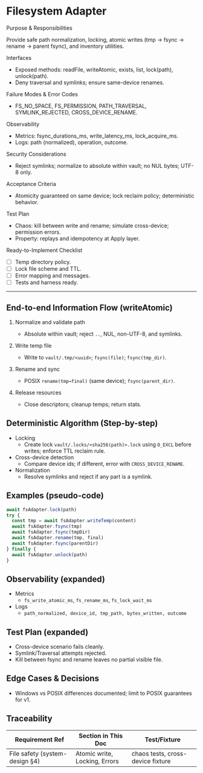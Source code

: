 # Filesystem Adapter

Purpose & Responsibilities

Provide safe path normalization, locking, atomic writes (tmp → fsync → rename → parent fsync), and inventory utilities.

Interfaces

- Exposed methods: readFile, writeAtomic, exists, list, lock(path), unlock(path).
- Deny traversal and symlinks; ensure same-device renames.

Failure Modes & Error Codes

- FS_NO_SPACE, FS_PERMISSION, PATH_TRAVERSAL, SYMLINK_REJECTED, CROSS_DEVICE_RENAME.

Observability

- Metrics: fsync_durations_ms, write_latency_ms, lock_acquire_ms.
- Logs: path (normalized), operation, outcome.

Security Considerations

- Reject symlinks; normalize to absolute within vault; no NUL bytes; UTF-8 only.

Acceptance Criteria

- Atomicity guaranteed on same device; lock reclaim policy; deterministic behavior.

Test Plan

- Chaos: kill between write and rename; simulate cross-device; permission errors.
- Property: replays and idempotency at Apply layer.

Ready-to-Implement Checklist

- [ ] Temp directory policy.
- [ ] Lock file scheme and TTL.
- [ ] Error mapping and messages.
- [ ] Tests and harness ready.

---

## End-to-end Information Flow (writeAtomic)

1. Normalize and validate path
   - Absolute within vault; reject `..`, NUL, non-UTF-8, and symlinks.

2. Write temp file
   - Write to `vault/.tmp/<uuid>`; `fsync(file)`; `fsync(tmp_dir)`.

3. Rename and sync
   - POSIX `rename(tmp→final)` (same device); `fsync(parent_dir)`.

4. Release resources
   - Close descriptors; cleanup temps; return stats.

## Deterministic Algorithm (Step-by-step)

- Locking
  - Create lock `vault/.locks/<sha256(path)>.lock` using `O_EXCL` before writes; enforce TTL reclaim rule.
- Cross-device detection
  - Compare device ids; if different, error with `CROSS_DEVICE_RENAME`.
- Normalization
  - Resolve symlinks and reject if any part is a symlink.

## Examples (pseudo-code)

```ts
await fsAdapter.lock(path)
try {
  const tmp = await fsAdapter.writeTemp(content)
  await fsAdapter.fsync(tmp)
  await fsAdapter.fsync(tmpDir)
  await fsAdapter.rename(tmp, final)
  await fsAdapter.fsync(parentDir)
} finally {
  await fsAdapter.unlock(path)
}
```

## Observability (expanded)

- Metrics
  - `fs_write_atomic_ms`, `fs_rename_ms`, `fs_lock_wait_ms`
- Logs
  - `path_normalized, device_id, tmp_path, bytes_written, outcome`

## Test Plan (expanded)

- Cross-device scenario fails cleanly.
- Symlink/Traversal attempts rejected.
- Kill between fsync and rename leaves no partial visible file.

## Edge Cases & Decisions

- Windows vs POSIX differences documented; limit to POSIX guarantees for v1.

## Traceability

| Requirement Ref | Section in This Doc | Test/Fixture |
| --- | --- | --- |
| File safety (system-design §4) | Atomic write, Locking, Errors | chaos tests, cross-device fixture |
